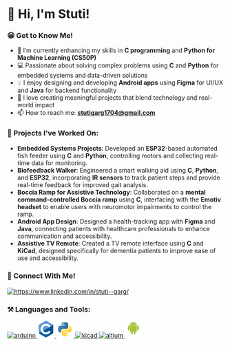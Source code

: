 # 👋 Hi, I'm Stuti!

### 😁 Get to Know Me!
- 🌱 I’m currently enhancing my skills in **C programming** and **Python for Machine Learning (CS50P)**
- 💻 Passionate about solving complex problems using **C** and **Python** for embedded systems and data-driven solutions
- 💡 I enjoy designing and developing **Android apps** using **Figma** for UI/UX and **Java** for backend functionality
- 💭 I love creating meaningful projects that blend technology and real-world impact
- 📫 How to reach me: **stutigarg1704@gmail.com**

### 🚀 Projects I've Worked On:
- **Embedded Systems Projects**: Developed an **ESP32**-based automated fish feeder using **C** and **Python**, controlling motors and collecting real-time data for monitoring.
- **Biofeedback Walker**: Engineered a smart walking aid using **C**, **Python**, and **ESP32**, incorporating **IR sensors** to track patient steps and provide real-time feedback for improved gait analysis.
- **Boccia Ramp for Assistive Technology**: Collaborated on a **mental command-controlled Boccia ramp** using **C**, interfacing with the **Emotiv headset** to enable users with neuromotor impairments to control the ramp.
- **Android App Design**: Designed a health-tracking app with **Figma** and **Java**, connecting patients with healthcare professionals to enhance communication and accessibility.
- **Assistive TV Remote**: Created a TV remote interface using **C** and **KiCad**, designed specifically for dementia patients to improve ease of use and accessibility.

### 💬 Connect With Me!
<p align="left">
<a href="https://www.linkedin.com/in/stuti--garg/" target="blank"><img align="center" src="https://raw.githubusercontent.com/rahuldkjain/github-profile-readme-generator/master/src/images/icons/Social/linked-in-alt.svg" alt="https://www.linkedin.com/in/stuti--garg/" height="30" width="40"/></a>

### ⚒️ Languages and Tools:
<p align="left"> 
<a href="https://www.arduino.cc/" target="_blank" rel="noreferrer"> <img src="https://cdn.worldvectorlogo.com/logos/arduino-1.svg" alt="arduino" width="40" height="40"/> </a> 
<a href="https://www.cprogramming.com/" target="_blank" rel="noreferrer"> <img src="https://raw.githubusercontent.com/devicons/devicon/master/icons/c/c-original.svg" alt="C" width="40" height="40"/> </a>
<a href="https://www.python.org" target="_blank" rel="noreferrer"> <img src="https://raw.githubusercontent.com/devicons/devicon/master/icons/python/python-original.svg" alt="python" width="40" height="40"/> </a> 
<a href="https://www.kicad.org/" target="_blank" rel="noreferrer"> <img src="https://upload.wikimedia.org/wikipedia/commons/thumb/5/50/KiCad_logo.svg/1024px-KiCad_logo.svg.png" alt="kicad" width="40" height="40"/> </a> 
<a href="https://www.altium.com/" target="_blank" rel="noreferrer"> <img src="https://upload.wikimedia.org/wikipedia/commons/thumb/2/24/Altium_Designer_logo.svg/1200px-Altium_Designer_logo.svg.png" alt="altium" width="40" height="40"/> </a> 
<a href="https://developer.android.com" target="_blank" rel="noreferrer"> <img src="https://raw.githubusercontent.com/devicons/devicon/master/icons/android/android-original-wordmark.svg" alt="android" width="40" height="40"/> </a> 
</p>
